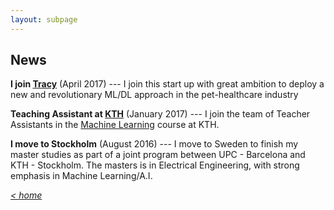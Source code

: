 ```yaml
---
layout: subpage
---
```


## News


**I join [Tracy](https://www.linkedin.com/company/tracy/)** (April 2017) --- I join this start up with great ambition to deploy a new and revolutionary ML/DL approach in the pet-healthcare industry

**Teaching Assistant at [KTH](http://kth.se)** (January 2017) --- I join the team of Teacher Assistants in the [Machine Learning](https://www.kth.se/student/kurser/kurs/DD2431?l=en) course at KTH.

**I move to Stockholm** (August 2016) --- I move to Sweden to finish my master studies as part of a joint program between UPC - Barcelona and KTH - Stockholm. The masters is in Electrical Engineering, with strong emphasis in Machine Learning/A.I.
    
    
    
[*< home*](index.md)
